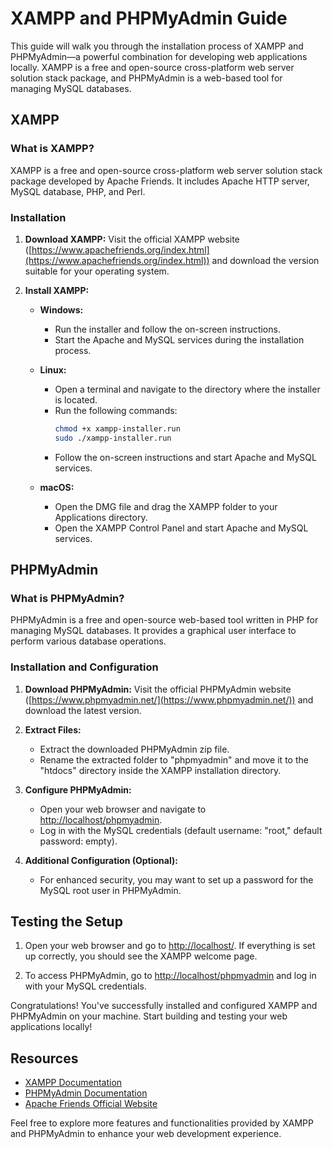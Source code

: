 # XAMPP and PHPMyAdmin Guide

This guide will walk you through the installation process of XAMPP and PHPMyAdmin—a powerful combination for developing web applications locally. XAMPP is a free and open-source cross-platform web server solution stack package, and PHPMyAdmin is a web-based tool for managing MySQL databases.

## XAMPP

### What is XAMPP?

XAMPP is a free and open-source cross-platform web server solution stack package developed by Apache Friends. It includes Apache HTTP server, MySQL database, PHP, and Perl.

### Installation

1. **Download XAMPP:**
   Visit the official XAMPP website ([https://www.apachefriends.org/index.html](https://www.apachefriends.org/index.html)) and download the version suitable for your operating system.

2. **Install XAMPP:**
   - **Windows:**
     - Run the installer and follow the on-screen instructions.
     - Start the Apache and MySQL services during the installation process.

   - **Linux:**
     - Open a terminal and navigate to the directory where the installer is located.
     - Run the following commands:
       ```bash
       chmod +x xampp-installer.run
       sudo ./xampp-installer.run
       ```
     - Follow the on-screen instructions and start Apache and MySQL services.

   - **macOS:**
     - Open the DMG file and drag the XAMPP folder to your Applications directory.
     - Open the XAMPP Control Panel and start Apache and MySQL services.

## PHPMyAdmin

### What is PHPMyAdmin?

PHPMyAdmin is a free and open-source web-based tool written in PHP for managing MySQL databases. It provides a graphical user interface to perform various database operations.

### Installation and Configuration

1. **Download PHPMyAdmin:**
   Visit the official PHPMyAdmin website ([https://www.phpmyadmin.net/](https://www.phpmyadmin.net/)) and download the latest version.

2. **Extract Files:**
   - Extract the downloaded PHPMyAdmin zip file.
   - Rename the extracted folder to "phpmyadmin" and move it to the "htdocs" directory inside the XAMPP installation directory.

3. **Configure PHPMyAdmin:**
   - Open your web browser and navigate to [http://localhost/phpmyadmin](http://localhost/phpmyadmin).
   - Log in with the MySQL credentials (default username: "root," default password: empty).

4. **Additional Configuration (Optional):**
   - For enhanced security, you may want to set up a password for the MySQL root user in PHPMyAdmin.

## Testing the Setup

1. Open your web browser and go to [http://localhost/](http://localhost/). If everything is set up correctly, you should see the XAMPP welcome page.

2. To access PHPMyAdmin, go to [http://localhost/phpmyadmin](http://localhost/phpmyadmin) and log in with your MySQL credentials.

Congratulations! You've successfully installed and configured XAMPP and PHPMyAdmin on your machine. Start building and testing your web applications locally!

## Resources

- [XAMPP Documentation](https://www.apachefriends.org/documentation.html)
- [PHPMyAdmin Documentation](https://docs.phpmyadmin.net/)
- [Apache Friends Official Website](https://www.apachefriends.org/index.html)

Feel free to explore more features and functionalities provided by XAMPP and PHPMyAdmin to enhance your web development experience.
